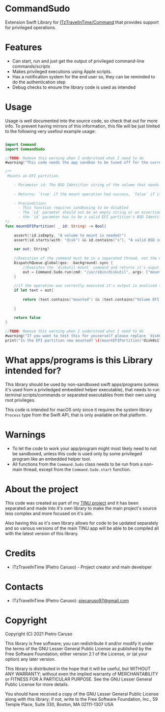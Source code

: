 # CommandSudo
Extension Swift Library for [ITzTravelInTime/Command](https://github.com/ITzTravelInTime/Command) that provides support for privileged operations.

# Features

- Can start, run and just get the output of privileged command-line commands/scripts
- Makes privileged executions using Apple scripts.
- Has a notification system for the end user so, they can be reminded to do the authentication step
- Debug checks to ensure the library code is used as intended

# Usage

Usage is well documented into the source code, so check that out for more info. To prevent having mirrors of this information, this file will be just limited to the following very usefoul example usage:

```swift

import Command
import CommandSudo

//TODO: Remove this warning when I understood what I need to do
#warning("This code needs the app sandbox to be tuned off for the current project! (unless you decide to execute an embedded executable inside your app's bundle)")

/**
 Mounts an EFI partition.

    - Parameter id: The BSD Identifier string of the volume that needs mounting.
    
    - Returns: `true` if the mount operation had success, `false` if it failed.
    
    - Precondition:
      - This function requires sandboxing to be disabled
      - The `id` paramter should not be an empty string or an assertion error will be triggered.
      - the `id` paramter has to be a valid EFI partition's BSD Identifier, like: `disk0s1`, `disk2s1`, `disk3s1`, ... and so on.
*/
func mountEFIPartition( _ id: String) -> Bool{
    
    assert(!id.isEmpty, "A volume to mount is needed!")
    assert(id.starts(with: "disk") && id.contains("s"), "A valid BSD idefier for the volume is needed")
    
    var out: String?
        
    //Execution of the command must be in a separated thread, not the main!
    DispatchQueue.global(qos: .background).sync {
        //Executes the `diskutil mount` command and returns it's ouput as a string if the operation was executed correctly.
        out = Command.Sudo.run(cmd: "/usr/sbin/diskutil", args: ["mount \(id)"])?.outputString()
    }
    
    //if the operation was correctly executed it's output is analised to determinate if the mount operation had success.
    if let text = out{
    
        return (text.contains("mounted") && (text.contains("Volume EFI on") || text.contains("Volume (null) on") || (text.contains("Volume ") && text.contains("on")))) || (text.isEmpty)
    
    }
    
    return false
}

//TODO: Remove this warning when I understood what I need to do
#warning("If you want to test this for youserself please replace `disk0s1` with the BSD ID of the volume you want to get mounted")
print("Is the EFI partition now mounted? \((mountEFIPartition("disk0s1") ? "Yes" : "No"))")

```

# What apps/programs is this Library intended for?

This library should be used by non-sandboxed swift apps/programs (unless it's used from a priviledged embedded helper executable), that needs to run terminal scripts/commands or separated executables from their own using root privileges.

This code is intended for macOS only since it requires the system library `Process` type from the Swift API, that is only available on that platform.

# **Warnings**

 - To let the code to work your app/program might most likely need to not be sandboxed, unless this code is used only by some privileged program like an embedded helper tool.
 - All functions from the `Command.Sudo` class needs to be run from a non-main thread, except from the `Command.Sudo.start` function.

# About the project

This code was created as part of my [TINU project](https://github.com/ITzTravelInTime/TINU) and it has been separated and made into it's own library to make the main project's source less complex and more focused on it's aim. 

Also having this as it's own library allows for code to be updated separately and so various versions of the main TINU app will be able to be compiled all with the latest version of this library.

# Credits

 - ITzTravelInTime (Pietro Caruso) - Project creator and main developer

# Contacts

 - ITzTravelInTime (Pietro Caruso): piecaruso97@gmail.com

# Copyright

Copyright (C) 2021 Pietro Caruso

This library is free software; you can redistribute it and/or modify it under the terms of the GNU Lesser General Public License as published by the Free Software Foundation; either version 2.1 of the License, or (at your option) any later version.

This library is distributed in the hope that it will be useful, but WITHOUT ANY WARRANTY; without even the implied warranty of MERCHANTABILITY or FITNESS FOR A PARTICULAR PURPOSE. See the GNU Lesser General Public License for more details.

You should have received a copy of the GNU Lesser General Public License along with this library; if not, write to the Free Software Foundation, Inc., 59 Temple Place, Suite 330, Boston, MA 02111-1307 USA
